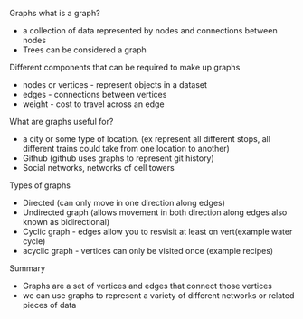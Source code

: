 Graphs
what is a graph? 
- a collection of data represented by nodes and connections between nodes 
- Trees can be considered a graph

Different components that can be required to make up graphs
- nodes or vertices - represent objects in a dataset
- edges - connections between vertices
- weight - cost to travel across an edge


What are graphs useful for? 
- a city or some type of location. (ex represent all different stops, all different trains could take from one location to another)
- Github (github uses graphs to represent git history)
- Social networks, networks of cell towers

Types of graphs
- Directed (can only move in one direction along edges)
- Undirected graph (allows movement in both direction along edges also known as bidirectional)
- Cyclic graph - edges allow you to resvisit at least on vert(example water cycle)
- acyclic graph - vertices can only be visited once (example recipes)


Summary
- Graphs are a set of vertices and edges that connect those vertices
- we can use graphs to represent a variety of different networks or related pieces of data